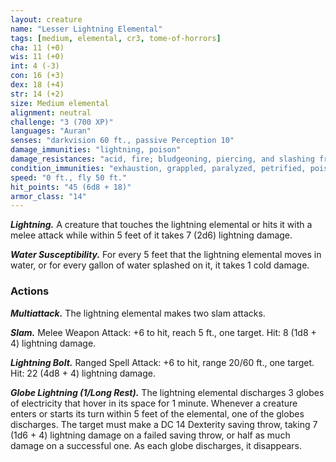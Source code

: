 ```yaml
---
layout: creature
name: "Lesser Lightning Elemental"
tags: [medium, elemental, cr3, tome-of-horrors]
cha: 11 (+0)
wis: 11 (+0)
int: 4 (-3)
con: 16 (+3)
dex: 18 (+4)
str: 14 (+2)
size: Medium elemental
alignment: neutral
challenge: "3 (700 XP)"
languages: "Auran"
senses: "darkvision 60 ft., passive Perception 10"
damage_immunities: "lightning, poison"
damage_resistances: "acid, fire; bludgeoning, piercing, and slashing from nonmagical weapons"
condition_immunities: "exhaustion, grappled, paralyzed, petrified, poisoned, prone, restrained, unconscious"
speed: "0 ft., fly 50 ft."
hit_points: "45 (6d8 + 18)"
armor_class: "14"
---
```


***Lightning.*** A creature that touches the lightning elemental or hits it with
a melee attack while within 5 feet of it takes 7 (2d6) lightning damage.

***Water Susceptibility.*** For every 5 feet that the lightning elemental
moves in water, or for every gallon of water splashed on it, it takes 1 cold
damage.

### Actions

***Multiattack.*** The lightning elemental makes two slam attacks.

***Slam.*** Melee Weapon Attack: +6 to hit, reach 5 ft., one target. Hit: 8 (1d8 + 4) lightning damage.

***Lightning Bolt.*** Ranged Spell Attack: +6 to hit, range 20/60 ft., one target. Hit: 22 (4d8 + 4) lightning damage.

***Globe Lightning (1/Long Rest).*** The lightning elemental
discharges 3 globes of electricity that hover in its space for 1 minute.
Whenever a creature enters or starts its turn within 5 feet of the
elemental, one of the globes discharges. The target must make a DC 14
Dexterity saving throw, taking 7 (1d6 + 4) lightning damage on a failed
saving throw, or half as much damage on a successful one. As each globe
discharges, it disappears.
